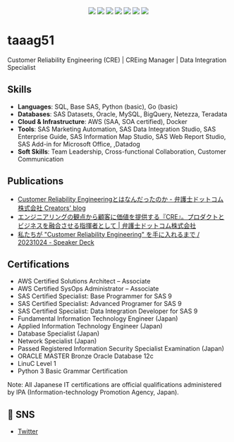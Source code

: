 <div align="center">
  <img src="https://img.shields.io/badge/-Oracle-F80000?style=flat&logo=Oracle&logoColor=white" />
  <img src="https://img.shields.io/badge/-SAS-1E90FF?style=flat&logo=SAS&logoColor=white" />
  <img src="https://img.shields.io/badge/-AWS-232F3E?style=flat&logo=Amazon-AWS&logoColor=white" />
  <img src="https://img.shields.io/badge/-MySQL-4479A1?style=flat&logo=MySQL&logoColor=white" />
  <img src="https://img.shields.io/badge/-Python-3776AB?style=flat&logo=Python&logoColor=white" />
  <img src="https://img.shields.io/badge/-Go-00ADD8?style=flat&logo=Go&logoColor=white" />
  <img src="https://img.shields.io/badge/-Docker-2496ED?style=flat&logo=Docker&logoColor=white" />
</div>

# taaag51
Customer Reliability Engineering (CRE) | CREing Manager | Data Integration Specialist


## Skills

- **Languages**: SQL, Base SAS, Python (basic), Go (basic)
- **Databases**: SAS Datasets, Oracle, MySQL, BigQuery, Netezza, Teradata
- **Cloud & Infrastructure**: AWS (SAA, SOA certified), Docker
- **Tools**: SAS Marketing Automation, SAS Data Integration Studio, SAS Enterprise Guide, SAS Information Map Studio, SAS Web Report Studio, SAS Add-in for Microsoft Office, ,Datadog
- **Soft Skills**: Team Leadership, Cross-functional Collaboration, Customer Communication

## Publications

- [Customer Reliability Engineeringとはなんだったのか - 弁護士ドットコム株式会社 Creators' blog](https://creators.bengo4.com/entry/2023/12/09/000000)
- [エンジニアリングの観点から顧客に価値を提供する『CRE』。プロダクトとビジネスを融合させる指揮者として | 弁護士ドットコム株式会社](https://www.wantedly.com/companies/bengo4/post_articles/347909)
- [私たちが "Customer Reliability Engineering" を手に入れるまで / 20231024 - Speaker Deck](https://speakerdeck.com/bengo4com/20231024)

## Certifications

- AWS Certified Solutions Architect – Associate
- AWS Certified SysOps Administrator – Associate
- SAS Certified Specialist: Base Programmer for SAS 9
- SAS Certified Specialist: Advanced Programer for SAS 9
- SAS Certified Specialist: Data Integration Developer for SAS 9
- Fundamental Information Technology Engineer (Japan)
- Applied Information Technology Engineer (Japan)
- Database Specialist (Japan)
- Network Specialist (Japan)
- Passed Registered Information Security Specialist Examination (Japan)
- ORACLE MASTER Bronze Oracle Database 12c
- LinuC Level 1
- Python 3 Basic Grammar Certification

Note: All Japanese IT certifications are official qualifications administered by IPA (Information-technology Promotion Agency, Japan).
  
## 🦆 SNS

- [Twitter](https://x.com/taaag51)
